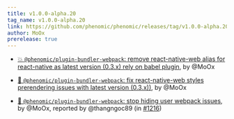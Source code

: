 ```yaml
---
title: v1.0.0-alpha.20
tag_name: v1.0.0-alpha.20
link: https://github.com/phenomic/phenomic/releases/tag/v1.0.0-alpha.20
author: MoOx
prerelease: true
---
```


* [💥 `@phenomic/plugin-bundler-webpack`: remove react-native-web alias for react-native as latest version (0.3.x) rely on babel plugin](https://github.com/phenomic/phenomic/commit/3659957b08b1b983f902af0d4a1d93d7d54e2864),
  by @MoOx

* [🐛 `@phenomic/plugin-bundler-webpack`: fix react-native-web styles prerendering issues with latest version (0.3.x))](https://github.com/phenomic/phenomic/commit/d51090852dab5dc750f4b92ceb0b0c0e4134389d),
  by @MoOx

* [🐛 `@phenomic/plugin-bundler-webpack`: stop hiding user webpack issues](https://github.com/phenomic/phenomic/commit/242f6c5eac2a009dc42bcdb73b59feed8e82b64b),
  by @MoOx, reported by @thangngoc89 (in
  [#1216](https://github.com/phenomic/phenomic/issues/1216))
